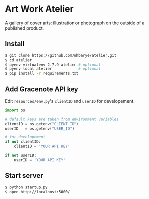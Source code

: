 # Art Work Atelier
A gallery of cover arts: illustration or photograph on the outside of a published product.

## Install

```bash
$ git clone https://github.com/ohbarye/atelier.git
$ cd atelier
$ pyenv virtualenv 2.7.9 atelier # optional
$ pyenv local atelier            # optional
$ pip install -r requirements.txt
```

## Add Gracenote API key

Edit `resources/env.py`'s `clientID` and `userID` for developement.

```python:env.py
import os

# default keys are taken from environment variables
clientID = os.getenv("CLIENT_ID")
userID   = os.getenv("USER_ID")

# for developement
if not clientID:
    clientID = 'YOUR API KEY'

if not userID:
    userID = 'YOUR API KEY'
```


## Start server

```bash
$ python startup.py
$ open http://localhost:5000/
```

